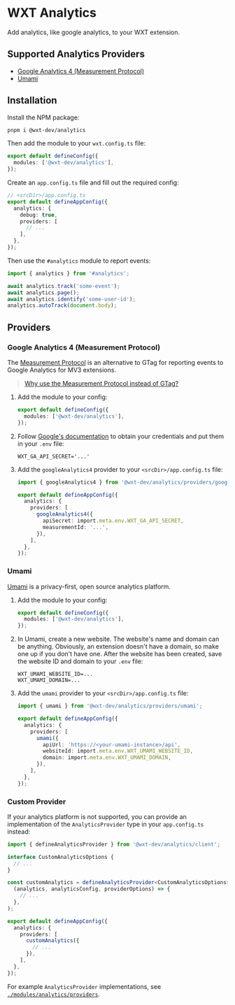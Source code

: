 # WXT Analytics

Add analytics, like google analytics, to your WXT extension.

## Supported Analytics Providers

- [Google Analytics 4 (Measurement Protocol)](#google-analytics-4-measurement-protocol)
- [Umami](#umami)

## Installation

Install the NPM package:

```bash
pnpm i @wxt-dev/analytics
```

Then add the module to your `wxt.config.ts` file:

```ts
export default defineConfig({
  modules: ['@wxt-dev/analytics'],
});
```

Create an `app.config.ts` file and fill out the required config:

```ts
// <srcDir>/app.config.ts
export default defineAppConfig({
  analytics: {
    debug: true,
    providers: [
      // ...
    ],
  },
});
```

Then use the `#analytics` module to report events:

```ts
import { analytics } from '#analytics';

await analytics.track('some-event');
await analytics.page();
await analytics.identify('some-user-id');
analytics.autoTrack(document.body);
```

## Providers

### Google Analytics 4 (Measurement Protocol)

The [Measurement Protocol](https://developers.google.com/analytics/devguides/collection/protocol/ga4) is an alternative to GTag for reporting events to Google Analytics for MV3 extensions.

> [Why use the Measurement Protocol instead of GTag?](https://developer.chrome.com/docs/extensions/how-to/integrate/google-analytics-4#measurement-protocol)

1. Add the module to your config:
   ```ts
   export default defineConfig({
     modules: ['@wxt-dev/analytics'],
   });
   ```
2. Follow [Google's documentation](https://developer.chrome.com/docs/extensions/how-to/integrate/google-analytics-4#setup-credentials) to obtain your credentials and put them in your `.env` file:
   ```dotenv
   WXT_GA_API_SECRET='...'
   ```
3. Add the `googleAnalytics4` provider to your `<srcDir>/app.config.ts` file:

   ```ts
   import { googleAnalytics4 } from '@wxt-dev/analytics/providers/google-analytics-4';

   export default defineAppConfig({
     analytics: {
       providers: [
         googleAnalytics4({
           apiSecret: import.meta.env.WXT_GA_API_SECRET,
           measurementId: '...',
         }),
       ],
     },
   });
   ```

### Umami

[Umami](https://umami.is/) is a privacy-first, open source analytics platform.

1. Add the module to your config:
   ```ts
   export default defineConfig({
     modules: ['@wxt-dev/analytics'],
   });
   ```
2. In Umami, create a new website. The website's name and domain can be anything. Obviously, an extension doesn't have a domain, so make one up if you don't have one. After the website has been created, save the website ID and domain to your `.env` file:
   ```dotenv
   WXT_UMAMI_WEBSITE_ID=...
   WXT_UMAMI_DOMAIN=...
   ```
3. Add the `umami` provider to your `<srcDir>/app.config.ts` file:

   ```ts
   import { umami } from '@wxt-dev/analytics/providers/umami';

   export default defineAppConfig({
     analytics: {
       providers: [
         umami({
           apiUrl: 'https://<your-umami-instance>/api',
           websiteId: import.meta.env.WXT_UMAMI_WEBSITE_ID,
           domain: import.meta.env.WXT_UMAMI_DOMAIN,
         }),
       ],
     },
   });
   ```

### Custom Provider

If your analytics platform is not supported, you can provide an implementation of the `AnalyticsProvider` type in your `app.config.ts` instead:

```ts
import { defineAnalyticsProvider } from '@wxt-dev/analytics/client';

interface CustomAnalyticsOptions {
  // ...
}

const customAnalytics = defineAnalyticsProvider<CustomAnalyticsOptions>(
  (analytics, analyticsConfig, providerOptions) => {
    // ...
  },
);

export default defineAppConfig({
  analytics: {
    providers: [
      customAnalytics({
        // ...
      }),
    ],
  },
});
```

For example `AnalyticsProvider` implementations, see [`./modules/analytics/providers`](https://github.com/wxt-dev/wxt/tree/main/packages/analytics/modules/analytics/providers).
